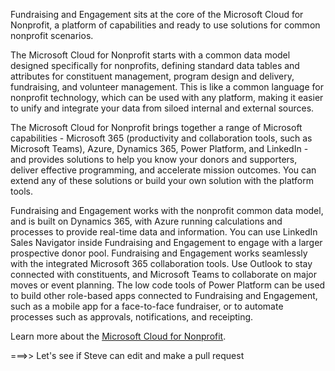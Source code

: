 Fundraising and Engagement sits at the core of the Microsoft Cloud for Nonprofit, a platform of capabilities and ready to use solutions for common nonprofit scenarios.

The Microsoft Cloud for Nonprofit starts with a common data model designed specifically for nonprofits, defining standard data tables and attributes for constituent management, program design and delivery, fundraising, and volunteer management. This is like a common language for nonprofit technology, which can be used with any platform, making it easier to unify and integrate your data from siloed internal and external sources.

The Microsoft Cloud for Nonprofit brings together a range of Microsoft capabilities - Microsoft 365 (productivity and collaboration tools, such as Microsoft Teams), Azure, Dynamics 365, Power Platform, and LinkedIn - and provides solutions to help you know your donors and supporters, deliver effective programming, and accelerate mission outcomes. You can extend any of these solutions or build your own solution with the platform tools.

Fundraising and Engagement works with the nonprofit common data model, and is built on Dynamics 365, with Azure running calculations and processes to provide real-time data and information. You can use LinkedIn Sales Navigator inside Fundraising and Engagement to engage with a larger prospective donor pool. Fundraising and Engagement works seamlessly with the integrated Microsoft 365 collaboration tools. Use Outlook to stay connected with constituents, and Microsoft Teams to collaborate on major moves or event planning. The low code tools of Power Platform can be used to build other role-based apps connected to Fundraising and Engagement, such as a mobile app for a face-to-face fundraiser, or to automate processes such as approvals, notifications, and receipting.

Learn more about the [Microsoft Cloud for Nonprofit](/nonprofits/microsoft-cloud-for-nonprofit/?azure-portal=true).

===>> Let's see if Steve can edit and make a pull request
